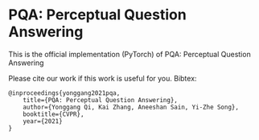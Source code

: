 # PQA: Perceptual Question Answering
This is the official implementation (PyTorch) of PQA: Perceptual Question Answering

Please cite our work if this work is useful for you. Bibtex:

    @inproceedings{yonggang2021pqa,
        title={PQA: Perceptual Question Answering},
        author={Yonggang Qi, Kai Zhang, Aneeshan Sain, Yi-Zhe Song},
        booktitle={CVPR},
        year={2021}
    }